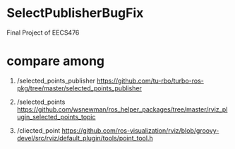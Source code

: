# SelectPublisherBugFix
Final Project of EECS476

# compare among

  1. /selected_points_publisher
  https://github.com/tu-rbo/turbo-ros-pkg/tree/master/selected_points_publisher
  
  2. /selected_points
  https://github.com/wsnewman/ros_helper_packages/tree/master/rviz_plugin_selected_points_topic
  
  3. /cliected_point
  https://github.com/ros-visualization/rviz/blob/groovy-devel/src/rviz/default_plugin/tools/point_tool.h
